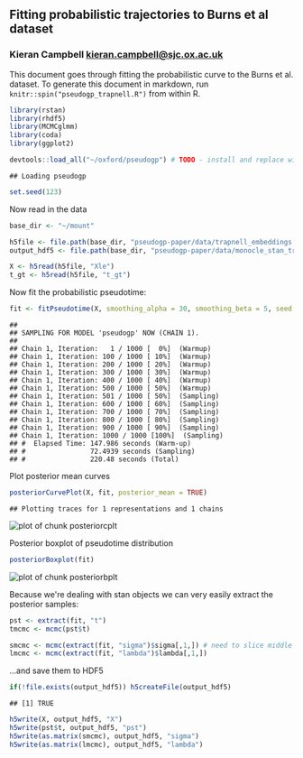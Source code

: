 ## Fitting probabilistic trajectories to Burns et al dataset
### Kieran Campbell <kieran.campbell@sjc.ox.ac.uk>

This document goes through fitting the probabilistic curve to the Burns et al.
dataset. To generate this document in markdown, run `knitr::spin("pseudogp_trapnell.R")` 
from
within R.


```r
library(rstan)
library(rhdf5)
library(MCMCglmm)
library(coda)
library(ggplot2)

devtools::load_all("~/oxford/pseudogp") # TODO - install and replace with `library(pseudogp)`
```

```
## Loading pseudogp
```

```r
set.seed(123)
```

Now read in the data



```r
base_dir <- "~/mount"

h5file <- file.path(base_dir, "pseudogp-paper/data/trapnell_embeddings.h5")
output_hdf5 <- file.path(base_dir, "pseudogp-paper/data/monocle_stan_traces.h5")

X <- h5read(h5file, "Xle")
t_gt <- h5read(h5file, "t_gt")
```

Now fit the probabilistic pseudotime:


```r
fit <- fitPseudotime(X, smoothing_alpha = 30, smoothing_beta = 5, seed = 123)
```

```
## 
## SAMPLING FOR MODEL 'pseudogp' NOW (CHAIN 1).
## 
## Chain 1, Iteration:   1 / 1000 [  0%]  (Warmup)
## Chain 1, Iteration: 100 / 1000 [ 10%]  (Warmup)
## Chain 1, Iteration: 200 / 1000 [ 20%]  (Warmup)
## Chain 1, Iteration: 300 / 1000 [ 30%]  (Warmup)
## Chain 1, Iteration: 400 / 1000 [ 40%]  (Warmup)
## Chain 1, Iteration: 500 / 1000 [ 50%]  (Warmup)
## Chain 1, Iteration: 501 / 1000 [ 50%]  (Sampling)
## Chain 1, Iteration: 600 / 1000 [ 60%]  (Sampling)
## Chain 1, Iteration: 700 / 1000 [ 70%]  (Sampling)
## Chain 1, Iteration: 800 / 1000 [ 80%]  (Sampling)
## Chain 1, Iteration: 900 / 1000 [ 90%]  (Sampling)
## Chain 1, Iteration: 1000 / 1000 [100%]  (Sampling)
## #  Elapsed Time: 147.986 seconds (Warm-up)
## #                72.4939 seconds (Sampling)
## #                220.48 seconds (Total)
```

Plot posterior mean curves


```r
posteriorCurvePlot(X, fit, posterior_mean = TRUE)
```

```
## Plotting traces for 1 representations and 1 chains
```

![plot of chunk posteriorcplt](figure/posteriorcplt-1.png) 

Posterior boxplot of pseudotime distribution


```r
posteriorBoxplot(fit)
```

![plot of chunk posteriorbplt](figure/posteriorbplt-1.png) 

Because we're dealing with stan objects we can very easily extract the posterior samples:


```r
pst <- extract(fit, "t")
tmcmc <- mcmc(pst$t)

smcmc <- mcmc(extract(fit, "sigma")$sigma[,1,]) # need to slice middle index to get single rep.
lmcmc <- mcmc(extract(fit, "lambda")$lambda[,1,])
```

...and save them to HDF5


```r
if(!file.exists(output_hdf5)) h5createFile(output_hdf5)
```

```
## [1] TRUE
```

```r
h5write(X, output_hdf5, "X")
h5write(pst$t, output_hdf5, "pst")
h5write(as.matrix(smcmc), output_hdf5, "sigma")
h5write(as.matrix(lmcmc), output_hdf5, "lambda")
```

